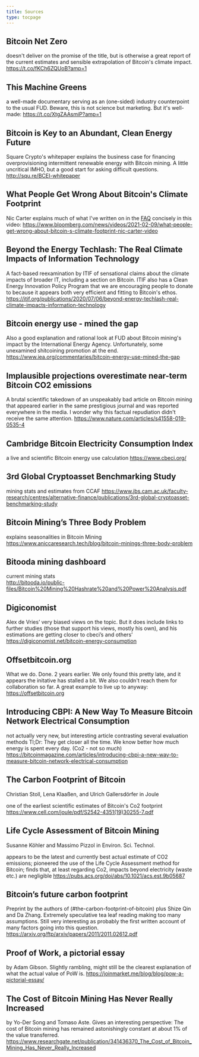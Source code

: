 ```yaml
---
title: Sources
type: tocpage
---
```


## Bitcoin Net Zero
doesn't deliver on the promise of the title, but is otherwise a great report of
the current estimates and sensible extrapolation of Bitcoin's climate impact.
<https://t.co/fKCh6ZQUoB?amp=1>

## This Machine Greens
a well-made documentary serving as an (one-sided) industry counterpoint to the usual FUD. Beware, this is not science but marketing. But it's well-made:
<https://t.co/XtgZAAsmiP?amp=1>

## Bitcoin is Key to an Abundant, Clean Energy Future
Square Crypto's whitepaper explains the business case for financing
overprovisioning intermittent renewable energy with Bitcoin mining. A little
uncritical IMHO, but a good start for asking difficult questions.
<http://squ.re/BCEI-whitepaper>

## What People Get Wrong About Bitcoin's Climate Footprint

Nic Carter explains much of what I've written on in the [FAQ](faq) concisely in this video:
<https://www.bloomberg.com/news/videos/2021-02-09/what-people-get-wrong-about-bitcoin-s-climate-footprint-nic-carter-video>

<!---<a id="org2a9265c"></a>--->

## Beyond the Energy Techlash: The Real Climate Impacts of Information Technology

A fact-based reexamination by ITIF of sensational claims about the climate impacts of broader IT, including a section on Bitcoin. ITIF also has a Clean Energy Innovation Policy Program that we are encouraging people to donate to because it appears both very efficient and fitting to Bitcoin's ethos. 
<https://itif.org/publications/2020/07/06/beyond-energy-techlash-real-climate-impacts-information-technology>

## Bitcoin energy use - mined the gap

Also a good explanation and rational look at FUD about Bitcoin mining's impact by the International Energy Agency. Unfortunately, some unexamined shitcoining promotion at the end.
<https://www.iea.org/commentaries/bitcoin-energy-use-mined-the-gap>

## Implausible projections overestimate near-term Bitcoin CO2 emissions

A brutal scientific takedown of an unspeakably bad article on Bitcoin mining that appeared earlier in the same prestigious journal and was reported everywhere in the media. I wonder why this factual repudiation didn't receive the same attention.
<https://www.nature.com/articles/s41558-019-0535-4>

## Cambridge Bitcoin Electricity Consumption Index

a live and scientific Bitcoin energy use calculation
<https://www.cbeci.org/>


<!---<a id="orgec543ee"></a>--->

## 3rd Global Cryptoasset Benchmarking Study

mining stats and estimates from CCAF
<https://www.jbs.cam.ac.uk/faculty-research/centres/alternative-finance/publications/3rd-global-cryptoasset-benchmarking-study>


<!---<a id="orgfa2185a"></a>--->

## Bitcoin Mining&rsquo;s Three Body Problem

explains seasonalities in Bitcoin Mining
<https://www.aniccaresearch.tech/blog/bitcoin-minings-three-body-problem>


<!---<a id="orgfeb25da"></a>--->

## Bitooda mining dashboard

current mining stats  
<http://bitooda.io/public-files/Bitcoin%20Mining%20Hashrate%20and%20Power%20Analysis.pdf>


<!---<a id="orgd609b76"></a>--->

## Digiconomist

Alex de Vries&rsquo; very biased views on the topic. But it does include links to further studies (those that support his views, mostly his own), and his estimations are getting
closer to cbeci&rsquo;s and others&rsquo;
<https://digiconomist.net/bitcoin-energy-consumption>


<!---<a id="org3633fab"></a>--->

## Offsetbitcoin.org

What we do. Done. 2 years earlier. We only found this pretty late, and it
appears the initative has stalled a bit. We also couldn't reach them for
collaboration so far. A great example to live up to anyway:
<https://offsetbitcoin.org>


<!---<a id="org2fb7b79"></a>--->

## Introducing CBPI: A New Way To Measure Bitcoin Network Electrical Consumption

not actually very new, but interesting article contrasting several evaluation
methods Tl;Dr: They get closer all the time. We know better how much energy is
spent every day. (Co2 - not so much)
<https://bitcoinmagazine.com/articles/introducing-cbpi-a-new-way-to-measure-bitcoin-network-electrical-consumption>

<!---<a id="stoll18"></a>--->
## The Carbon Footprint of Bitcoin
Christian Stoll, Lena Klaaßen, and Ulrich Gallersdörfer 
in Joule

one of the earliest scientific estimates of Bitcoin's Co2 footprint
<https://www.cell.com/joule/pdf/S2542-4351(19)30255-7.pdf>

<!---<a id="koehler19"></a>--->
## Life Cycle Assessment of Bitcoin Mining
Susanne Köhler and Massimo Pizzol in Environ. Sci. Technol.

appears to be the latest and currently best actual estimate of CO2 emissions;
pioneered the use of the Life Cycle Assessment method for Bitcoin; finds that,
at least regarding Co2, impacts beyond electricity (waste etc.) are negligible
<https://pubs.acs.org/doi/abs/10.1021/acs.est.9b05687>

<!---<a id="stoll20"></a>--->
## Bitcoin’s future carbon footprint

Preprint by the authors of (#the-carbon-footprint-of-bitcoin) plus Shize Qin and
Da Zhang. Extremely speculative tea leaf reading making too many assumptions.
Still very interesting as probably the first written account of many factors
going into this question.
<https://arxiv.org/ftp/arxiv/papers/2011/2011.02612.pdf>

<!---<a id="gibson20"></a>--->
## Proof of Work, a pictorial essay
by Adam Gibson. Slightly rambling, might still be the clearest explanation of
what the actual value of PoW is.
<https://joinmarket.me/blog/blog/pow-a-pictorial-essay/>

<!---<a id="songaste20"></a>--->
## The Cost of Bitcoin Mining Has Never Really Increased
by Yo-Der Song and Tomaso Aste. Gives an interesting perspective: The cost of Bitcoin mining has remained astonishingly constant at about 1% of the value transferred.
<https://www.researchgate.net/publication/341436370_The_Cost_of_Bitcoin_Mining_Has_Never_Really_Increased>

